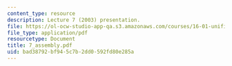 ```yaml
---
content_type: resource
description: Lecture 7 (2003) presentation.
file: https://ol-ocw-studio-app-qa.s3.amazonaws.com/courses/16-01-unified-engineering-i-ii-iii-iv-fall-2005-spring-2006/bad38792bf945c7b2dd0592fd80e285a_7_assembly.pdf
file_type: application/pdf
resourcetype: Document
title: 7_assembly.pdf
uid: bad38792-bf94-5c7b-2dd0-592fd80e285a
---
```

